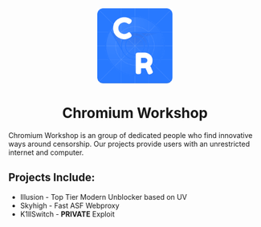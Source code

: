 <div align="center">
<img width="150px" src="122715711.png">
</div>

<h1 align="center">Chromium Workshop</h1>
Chromium Workshop is an group of dedicated people who find innovative ways around censorship. Our projects provide users with an unrestricted internet and computer.

## Projects Include:
* Illusion - Top Tier Modern Unblocker based on UV
* Skyhigh - Fast ASF Webproxy
* K1llSwitch - **PRIVATE** Exploit
